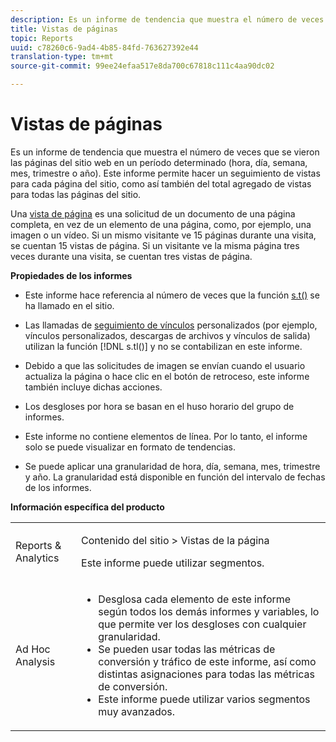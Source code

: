 ```yaml
---
description: Es un informe de tendencia que muestra el número de veces que se vieron las páginas del sitio web en un período determinado (hora, día, semana, mes, trimestre o año). Este informe permite hacer un seguimiento de vistas para cada página del sitio, como así también del total agregado de vistas para todas las páginas del sitio.
title: Vistas de páginas
topic: Reports
uuid: c78260c6-9ad4-4b85-84fd-763627392e44
translation-type: tm+mt
source-git-commit: 99ee24efaa517e8da700c67818c111c4aa90dc02

---
```



# Vistas de páginas

Es un informe de tendencia que muestra el número de veces que se vieron las páginas del sitio web en un período determinado (hora, día, semana, mes, trimestre o año). Este informe permite hacer un seguimiento de vistas para cada página del sitio, como así también del total agregado de vistas para todas las páginas del sitio.

Una [vista de página](/help/components/c-variables/c-metrics/metrics-page-view.md) es una solicitud de un documento de una página completa, en vez de un elemento de una página, como, por ejemplo, una imagen o un vídeo. Si un mismo visitante ve 15 páginas durante una visita, se cuentan 15 vistas de página. Si un visitante ve la misma página tres veces durante una visita, se cuentan tres vistas de página.

**Propiedades de los informes**

* Este informe hace referencia al número de veces que la función [s.t()](https://marketing.adobe.com/resources/help/en_US/sc/implement/c_the_s.t(.html)function) se ha llamado en el sitio.
* Las llamadas de [seguimiento de vínculos](https://marketing.adobe.com/resources/help/en_US/sc/implement/c_linktracking.html) personalizados (por ejemplo, vínculos personalizados, descargas de archivos y vínculos de salida) utilizan la función [!DNL s.tl()] y no se contabilizan en este informe.

* Debido a que las solicitudes de imagen se envían cuando el usuario actualiza la página o hace clic en el botón de retroceso, este informe también incluye dichas acciones.
* Los desgloses por hora se basan en el huso horario del grupo de informes.
* Este informe no contiene elementos de línea. Por lo tanto, el informe solo se puede visualizar en formato de tendencias.
* Se puede aplicar una granularidad de hora, día, semana, mes, trimestre y año. La granularidad está disponible en función del intervalo de fechas de los informes.

**Información específica del producto**

<table id="table_61F964F47D1D43508B271999F495F7F9"> 
 <tbody> 
  <tr> 
   <td colname="col1"> <p> Reports &amp; Analytics </p> </td> 
   <td colname="col2"> <p> <span class="uicontrol"> Contenido del sitio</span> &gt; <span class="uicontrol">Vistas de la página</span> </p> <p>Este informe puede utilizar segmentos. </p> </td> 
  </tr> 
  <tr> 
   <td colname="col1"> <p> Ad Hoc Analysis </p> </td> 
   <td colname="col2"> 
    <ul id="ul_DB66B8F9F6BF473A83EC7668F59776D0"> 
     <li id="li_D1CB486058F040859560D5BFDF3972EE"> Desglosa cada elemento de este informe según todos los demás informes y variables, lo que permite ver los desgloses con cualquier granularidad. </li> 
     <li id="li_BAADA9ADDD6F47B08D129FD30CD8EF2E">Se pueden usar todas las métricas de conversión y tráfico de este informe, así como distintas asignaciones para todas las métricas de conversión. </li> 
     <li id="li_3696CA6E0BD54305B3609CCC80F851BA">Este informe puede utilizar varios segmentos muy avanzados. </li> 
    </ul> </td> 
  </tr> 
 </tbody> 
</table>

